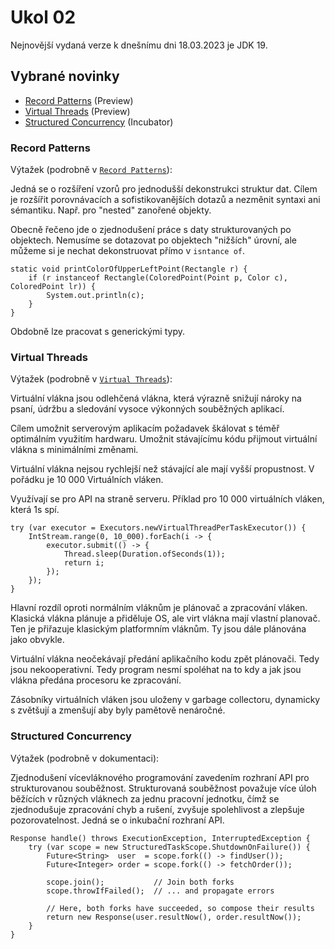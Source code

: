 # Ukol 02

Nejnovější vydaná verze k dnešnímu dni 18.03.2023 je JDK 19.

## Vybrané novinky

- [Record Patterns](https://openjdk.org/jeps/405) (Preview)
- [Virtual Threads](https://openjdk.org/jeps/425) (Preview)
- [Structured Concurrency](https://openjdk.org/jeps/428) (Incubator)

### Record Patterns
Výtažek (podrobně v [`Record Patterns`](https://openjdk.org/jeps/405)):

Jedná se o rozšíření vzorů pro jednodušší dekonstrukci struktur dat. 
Cílem je rozšířit porovnávacích a sofistikovanějších dotazů a nezměnit syntaxi 
ani sémantiku. Např. pro "nested" zanořené objekty.

Obecně řečeno jde o zjednodušení práce s daty strukturovaných po objektech. 
Nemusíme se dotazovat po objektech "nižších" úrovní, 
ale můžeme si je nechat dekonstruovat přímo v `isntance of`.

```
static void printColorOfUpperLeftPoint(Rectangle r) {
    if (r instanceof Rectangle(ColoredPoint(Point p, Color c), ColoredPoint lr)) {
        System.out.println(c);
    }
}
```

Obdobně lze pracovat s generickými typy. 
### Virtual Threads
Výtažek (podrobně v [`Virtual Threads`](https://openjdk.org/jeps/425)):

Virtuální vlákna jsou odlehčená vlákna, která výrazně snižují nároky na psaní, 
údržbu a sledování vysoce výkonných souběžných aplikací.

Cílem umožnit serverovým aplikacím požadavek škálovat s téměř optimálním využitím hardwaru. 
Umožnit stávajícímu kódu přijmout virtuální vlákna s minimálními změnami. 

Virtuální vlákna nejsou rychlejší než stávající ale mají vyšší propustnost. V pořádku je 10 000 Virtuálních vláken. 

Využívají se pro API na straně serveru. Příklad pro 10 000 virtuálních vláken, která 1s spí.

```
try (var executor = Executors.newVirtualThreadPerTaskExecutor()) {
    IntStream.range(0, 10_000).forEach(i -> {
        executor.submit(() -> {
            Thread.sleep(Duration.ofSeconds(1));
            return i;
        });
    });
}
```

Hlavní rozdíl oproti normálním vláknům je plánovač a zpracování vláken.
Klasická vlákna plánuje a přiděluje OS, ale virt vlákna mají vlastní planovač. 
Ten je přiřazuje klasickým platformním vláknům. Ty jsou dále plánována jako obvykle.

Virtuální vlákna neočekávají předání aplikačního kodu zpět plánovači. Tedy jsou nekooperativní.
Tedy program nesmí spoléhat na to kdy a jak jsou vlákna předána procesoru ke zpracování.

Zásobníky virtuálních vláken jsou uloženy v garbage collectoru,
dynamicky s zvětšují a zmenšují aby byly pamětově nenáročné.

### Structured Concurrency
Výtažek (podrobně v dokumentaci):

Zjednodušení vícevláknového programování zavedením rozhraní API pro strukturovanou souběžnost.
Strukturovaná souběžnost považuje více úloh běžících v různých vláknech za jednu
pracovní jednotku, čímž se zjednodušuje zpracování chyb a rušení, 
zvyšuje spolehlivost a zlepšuje pozorovatelnost. Jedná se o inkubační rozhraní API.

```
Response handle() throws ExecutionException, InterruptedException {
    try (var scope = new StructuredTaskScope.ShutdownOnFailure()) {
        Future<String>  user  = scope.fork(() -> findUser());
        Future<Integer> order = scope.fork(() -> fetchOrder());

        scope.join();           // Join both forks
        scope.throwIfFailed();  // ... and propagate errors

        // Here, both forks have succeeded, so compose their results
        return new Response(user.resultNow(), order.resultNow());
    }
}
```